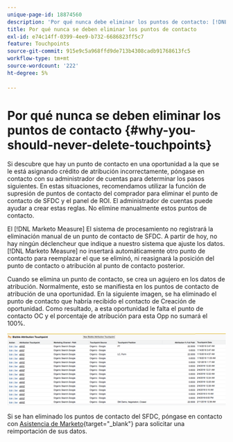 ```yaml
---
unique-page-id: 18874560
description: 'Por qué nunca debe eliminar los puntos de contacto: [!DNL Marketo Measure]'
title: Por qué nunca se deben eliminar los puntos de contacto
exl-id: e74c14ff-0399-4ee9-b732-6686823ff5c7
feature: Touchpoints
source-git-commit: 915e9c5a968ffd9de713b4308cadb91768613fc5
workflow-type: tm+mt
source-wordcount: '222'
ht-degree: 5%

---
```


# Por qué nunca se deben eliminar los puntos de contacto {#why-you-should-never-delete-touchpoints}

Si descubre que hay un punto de contacto en una oportunidad a la que se le está asignando crédito de atribución incorrectamente, póngase en contacto con su administrador de cuentas para determinar los pasos siguientes. En estas situaciones, recomendamos utilizar la función de supresión de puntos de contacto del comprador para eliminar el punto de contacto de SFDC y el panel de ROI. El administrador de cuentas puede ayudar a crear estas reglas. No elimine manualmente estos puntos de contacto.

El [!DNL Marketo Measure] El sistema de procesamiento no registrará la eliminación manual de un punto de contacto de SFDC. A partir de hoy, no hay ningún déclencheur que indique a nuestro sistema que ajuste los datos. [!DNL Marketo Measure] no insertará automáticamente otro punto de contacto para reemplazar el que se eliminó, ni reasignará la posición del punto de contacto o atribución al punto de contacto posterior.

Cuando se elimina un punto de contacto, se crea un agujero en los datos de atribución. Normalmente, esto se manifiesta en los puntos de contacto de atribución de una oportunidad. En la siguiente imagen, se ha eliminado el punto de contacto que habría recibido el contacto de Creación de oportunidad. Como resultado, a esta oportunidad le falta el punto de contacto OC y el porcentaje de atribución para esta Opp no sumará el 100%.

![](assets/1.png)

Si se han eliminado los puntos de contacto del SFDC, póngase en contacto con [Asistencia de Marketo](https://nation.marketo.com/t5/support/ct-p/Support){target="_blank"} para solicitar una reimportación de sus datos.
